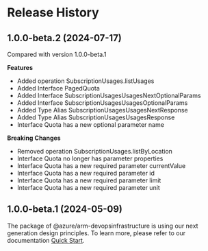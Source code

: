 # Release History
    
## 1.0.0-beta.2 (2024-07-17)
Compared with version 1.0.0-beta.1
    
**Features**

  - Added operation SubscriptionUsages.listUsages
  - Added Interface PagedQuota
  - Added Interface SubscriptionUsagesUsagesNextOptionalParams
  - Added Interface SubscriptionUsagesUsagesOptionalParams
  - Added Type Alias SubscriptionUsagesUsagesNextResponse
  - Added Type Alias SubscriptionUsagesUsagesResponse
  - Interface Quota has a new optional parameter name

**Breaking Changes**

  - Removed operation SubscriptionUsages.listByLocation
  - Interface Quota no longer has parameter properties
  - Interface Quota has a new required parameter currentValue
  - Interface Quota has a new required parameter id
  - Interface Quota has a new required parameter limit
  - Interface Quota has a new required parameter unit
    
    
## 1.0.0-beta.1 (2024-05-09)

The package of @azure/arm-devopsinfrastructure is using our next generation design principles. To learn more, please refer to our documentation [Quick Start](https://aka.ms/azsdk/js/mgmt/quickstart).
